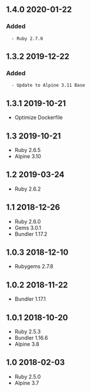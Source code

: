 ## 1.4.0 2020-01-22 <dave at tiredofit dot ca>

   ### Added
      - Ruby 2.7.0

## 1.3.2 2019-12-22 <dave at tiredofit dot ca>

   ### Added
      - Update to Alpine 3.11 Base


## 1.3.1 2019-10-21 <dave at tiredofit dot ca>

* Optimize Dockerfile

## 1.3 2019-10-21 <dave at tiredofit dot ca>

* Ruby 2.6.5
* Alpine 3.10

## 1.2 2019-03-24 <dave at tiredofit dot ca>

* Ruby 2.6.2

## 1.1 2018-12-26 <dave at tiredofit dot ca>

* Ruby 2.6.0
* Gems 3.0.1
* Bundler 1.17.2

## 1.0.3 2018-12-10 <dave at tiredofit dot ca>

* Rubygems 2.7.8

## 1.0.2 2018-11-22 <dave at tiredofit dot ca>

* Bundler 1.17.1 

## 1.0.1 2018-10-20 <dave at tiredofit dot ca>

* Ruby 2.5.3
* Bundler 1.16.6
* Alpine 3.8

## 1.0 2018-02-03 <dave at tiredofit dot ca>

* Ruby 2.5.0
* Alpine 3.7

